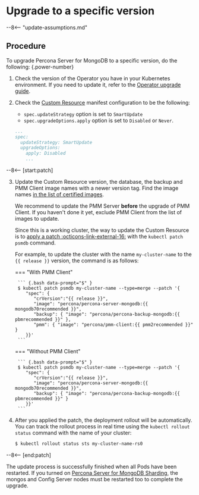 # Upgrade to a specific version

--8<-- "update-assumptions.md"

## Procedure

To upgrade Percona Server for MongoDB to a specific version, do the following:
{.power-number}

1. Check the version of the Operator you have in your Kubernetes environment. If you need to update it, refer to the [Operator upgrade guide](update.md#upgrading-the-operator-and-crd).

2. Check the [Custom Resource](operator.md) manifest configuration to be the following:

    * `spec.updateStrategy` option is set to `SmartUpdate`
    * `spec.upgradeOptions.apply` option is set to `Disabled` or `Never`.
    
    ```yaml
    ...
    spec:
      updateStrategy: SmartUpdate
      upgradeOptions:
        apply: Disabled
        ...
    ```
--8<-- [start:patch]

3. Update the Custom Resource version, the database, the backup and PMM Client image names with a newer version tag. Find the image names [in the list of certified images](images.md).

    We recommend to update the PMM Server **before** the upgrade of PMM Client. If you haven't done it yet, exclude PMM Client from the list of images to update.

    Since this is a working cluster, the way to update the Custom Resource is to [apply a patch  :octicons-link-external-16:](https://kubernetes.io/docs/tasks/run-application/update-api-object-kubectl-patch/) with the `kubectl patch psmdb` command.

    For example, to update the cluster with the name `my-cluster-name` to the `{{ release }}` version, the command is as follows:

    === "With PMM Client"

        ``` {.bash data-prompt="$" }
        $ kubectl patch psmdb my-cluster-name --type=merge --patch '{
           "spec": {
              "crVersion":"{{ release }}",
              "image": "percona/percona-server-mongodb:{{ mongodb70recommended }}",
              "backup": { "image": "percona/percona-backup-mongodb:{{ pbmrecommended }}" },
              "pmm": { "image": "percona/pmm-client:{{ pmm2recommended }}" }
           }}'
        ```

    === "Without PMM Client"

        ``` {.bash data-prompt="$" }
        $ kubectl patch psmdb my-cluster-name --type=merge --patch '{
           "spec": {
              "crVersion":"{{ release }}",
              "image": "percona/percona-server-mongodb:{{ mongodb70recommended }}",
              "backup": { "image": "percona/percona-backup-mongodb:{{ pbmrecommended }}" }
           }}'
        ```


4. After you applied the patch, the deployment rollout will be automatically.
    You can track the rollout process in real time using the
    `kubectl rollout status` command with the name of your cluster:

    ``` {.bash data-prompt="$" }
    $ kubectl rollout status sts my-cluster-name-rs0
    ```
--8<-- [end:patch]

The update process is successfully finished when all Pods have been restarted. If you turned on [Percona Server for MongoDB Sharding](sharding.md), the mongos and Config Server nodes must be restarted too to complete the upgrade.
